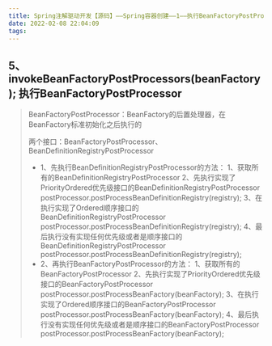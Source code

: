 ```yaml
---
title: Spring注解驱动开发【源码】——Spring容器创建——1——执行BeanFactoryPostProcessor
date: 2022-02-08 22:04:09
tags:
---
```


## 5、invokeBeanFactoryPostProcessors(beanFactory); 执行BeanFactoryPostProcessor

> BeanFactoryPostProcessor：BeanFactory的后置处理器，在BeanFactory标准初始化之后执行的
>
> 两个接口：BeanFactoryPostProcessor、BeanDefinitionRegistryPostProcessor
>
> - 1、先执行BeanDefinitionRegistryPostProcessor的方法：
>       1、获取所有的BeanDefinitionRegistryPostProcessor
>       2、先执行实现了PriorityOrdered优先级接口的BeanDefinitionRegistryPostProcessor
>           postProcessor.postProcessBeanDefinitionRegistry(registry);
>       3、在执行实现了Ordered顺序接口的BeanDefinitionRegistryPostProcessor
>           postProcessor.postProcessBeanDefinitionRegistry(registry);
>       4、最后执行没有实现任何优先级或者是顺序接口的BeanDefinitionRegistryPostProcessor
>           postProcessor.postProcessBeanDefinitionRegistry(registry);
> - 2、再执行BeanFactoryPostProcessor的方法：
>       1、获取所有的BeanFactoryPostProcessor
>       2、先执行实现了PriorityOrdered优先级接口的BeanFactoryPostProcessor
>           postProcessor.postProcessBeanFactory(beanFactory);
>       3、在执行实现了Ordered顺序接口的BeanFactoryPostProcessor
>           postProcessor.postProcessBeanFactory(beanFactory);
>       4、最后执行没有实现任何优先级或者是顺序接口的BeanFactoryPostProcessor
>           postProcessor.postProcessBeanFactory(beanFactory);

